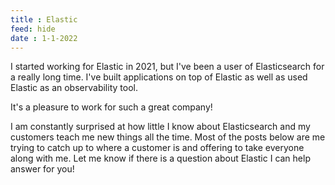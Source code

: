 ```yaml
---
title : Elastic
feed: hide
date : 1-1-2022
---
```

I started working for Elastic in 2021, but I've been a user of Elasticsearch for a really long time. I've built applications on top of Elastic as well as used Elastic as an observability tool.

It's a pleasure to work for such a great company!

I am constantly surprised at how little I know about Elasticsearch and my customers teach me new things all the time. Most of the posts below are me trying to catch up to where a customer is and offering to take everyone along with me. Let me know if there is a question about Elastic I can help answer for you!